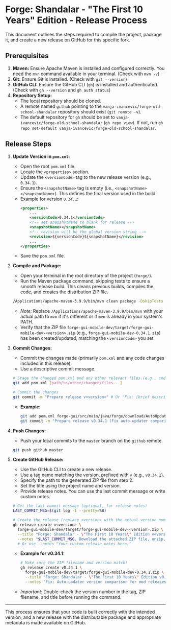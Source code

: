# Forge: Shandalar - "The First 10 Years" Edition - Release Process

This document outlines the steps required to compile the project, package it, and create a new release on GitHub for this specific fork.

## Prerequisites

1.  **Maven:** Ensure Apache Maven is installed and configured correctly. You need the `mvn` command available in your terminal. (Check with `mvn -v`)
2.  **Git:** Ensure Git is installed. (Check with `git --version`)
3.  **GitHub CLI:** Ensure the GitHub CLI (`gh`) is installed and authenticated. (Check with `gh --version` and `gh auth status`)
4.  **Repository Setup:**
    *   The local repository should be cloned.
    *   A remote named `github` pointing to the `vanja-ivancevic/forge-old-school-shandalar` repository should exist (`git remote -v`).
    *   The default repository for `gh` should be set to `vanja-ivancevic/forge-old-school-shandalar` (`gh repo view`). If not, run `gh repo set-default vanja-ivancevic/forge-old-school-shandalar`.

## Release Steps

1.  **Update Version in `pom.xml`:**
    *   Open the root `pom.xml` file.
    *   Locate the `<properties>` section.
    *   Update the `<versionCode>` tag to the new release version (e.g., `0.34.1`).
    *   Ensure the `<snapshotName>` tag is empty (i.e., `<snapshotName></snapshotName>`). This defines the final version used in the build.
    *   Example for version `0.34.1`:
        ```xml
        <properties>
            ...
            <versionCode>0.34.1</versionCode>
            <!-- set snapshotName to blank for release -->
            <snapshotName></snapshotName>
            <!-- revision will be the global version string -->
            <revision>${versionCode}${snapshotName}</revision>
            ...
        </properties>
        ```
    *   Save the `pom.xml` file.

2.  **Compile and Package:**
    *   Open your terminal in the root directory of the project (`forge/`).
    *   Run the Maven package command, skipping tests to ensure a smooth release build. This cleans previous builds, compiles the code, and creates the distribution ZIP file.
    ```bash
    /Applications/apache-maven-3.9.9/bin/mvn clean package -DskipTests
    ```
    *   *Note:* Replace `/Applications/apache-maven-3.9.9/bin/mvn` with your actual path to `mvn` if it's different or if `mvn` is already in your system's PATH.
    *   Verify that the ZIP file `forge-gui-mobile-dev/target/forge-gui-mobile-dev-<version>.zip` (e.g., `forge-gui-mobile-dev-0.34.1.zip`) has been created/updated, matching the `<versionCode>` you set.

3.  **Commit Changes:**
    *   Commit the changes made (primarily `pom.xml` and any code changes included in this release).
    *   Use a descriptive commit message.
    ```bash
    # Stage the changed pom.xml and any other relevant files (e.g., code fixes)
    git add pom.xml [path/to/other/changed/files...] 

    # Commit the changes
    git commit -m "Prepare release v<version>" # Or "Fix: [brief description]" etc.
    ```
    *   **Example:**
        ```bash
        git add pom.xml forge-gui/src/main/java/forge/download/AutoUpdater.java
        git commit -m "Prepare release v0.34.1 (Fix auto-updater comparison)"
        ```

4.  **Push Changes:**
    *   Push your local commits to the `master` branch on the `github` remote.
    ```bash
    git push github master
    ```

5.  **Create GitHub Release:**
    *   Use the GitHub CLI to create a new release.
    *   Use a tag name matching the version, prefixed with `v` (e.g., `v0.34.1`).
    *   Specify the path to the generated ZIP file from step 2.
    *   Set the title using the project name and version.
    *   Provide release notes. You can use the last commit message or write custom notes.
    ```bash
    # Get the last commit message (optional, for release notes)
    LAST_COMMIT_MSG=$(git log -1 --pretty=%B)

    # Create the release (replace <version> with the actual version number, e.g., 0.34.1)
    gh release create v<version> \
      forge-gui-mobile-dev/target/forge-gui-mobile-dev-<version>.zip \
      --title "Forge: Shandalar - \"The First 10 Years\" Edition v<version>" \
      --notes "$LAST_COMMIT_MSG. Download the attached ZIP file, unzip, and run the appropriate launcher for your OS." 
      # Or use --notes "Your custom release notes here."
    ```
    *   **Example for v0.34.1:**
        ```bash
        # Make sure the ZIP filename and version match!
        gh release create v0.34.1 \
          forge-gui-mobile-dev/target/forge-gui-mobile-dev-0.34.1.zip \
          --title "Forge: Shandalar - \"The First 10 Years\" Edition v0.34.1" \
          --notes "Fix: Auto-updater version comparison for mod releases. Download the attached ZIP file, unzip, and run the appropriate launcher for your OS."
        ```
    *   *Important:* Double-check the version number in the tag, ZIP filename, and title before running the command.

---

This process ensures that your code is built correctly with the intended version, and a new release with the distributable package and appropriate metadata is made available on GitHub.